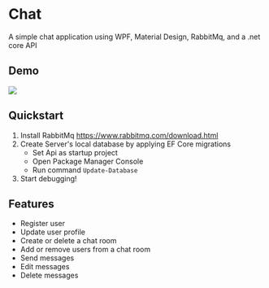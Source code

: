 # Chat
A simple chat application using WPF, Material Design, RabbitMq, and a .net core API

## Demo
![](https://github.com/ssteezens/Chat/blob/feature/cleanup_register_page/demo/chat%20demo.gif)

## Quickstart
1. Install RabbitMq https://www.rabbitmq.com/download.html
2. Create Server's local database by applying EF Core migrations
   - Set Api as startup project
   - Open Package Manager Console
   - Run command `Update-Database`
3. Start debugging!

## Features
- Register user
- Update user profile
- Create or delete a chat room
- Add or remove users from a chat room
- Send messages
- Edit messages
- Delete messages